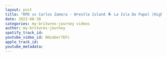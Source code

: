 ```yaml
---
layout: post
title: "RPD vs Carlos Zamora - Wrestle Island 🏝 La Isla De Papel (Highlights)"
date: 2022-08-30
categories: my-britwres-journey videos
author: my-britwres-journey
spotify_track_id: 
youtube_video_id: 6Hzaber7EFc
apple_track_id: 
youtube_metadata: 
---
```

